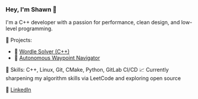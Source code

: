 ### Hey, I'm Shawn 👋
I'm a C++ developer with a passion for performance, clean design, and low-level programming.

🚀 Projects:
- 🧠 [Wordle Solver (C++)](https://github.com/kimsh02/wordle-player)
- 🤖 [Autonomous Waypoint Navigator](https://github.com/kimsh02/awns-rpi5)

🧰 Skills: C++, Linux, Git, CMake, Python, GitLab CI/CD
📈 Currently sharpening my algorithm skills via LeetCode and exploring open source

<!-- 💼 [Resume](https://example.com) • [LinkedIn](https://linkedin.com/in/yourname) -->

💼 [LinkedIn](https://www.linkedin.com/in/shawnkim02/)